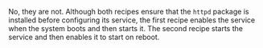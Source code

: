 No, they are not. Although both recipes ensure that the `httpd` package is installed before configuring its service, the first recipe enables the service when the system boots and then starts it. The second recipe starts the service and then enables it to start on reboot.
